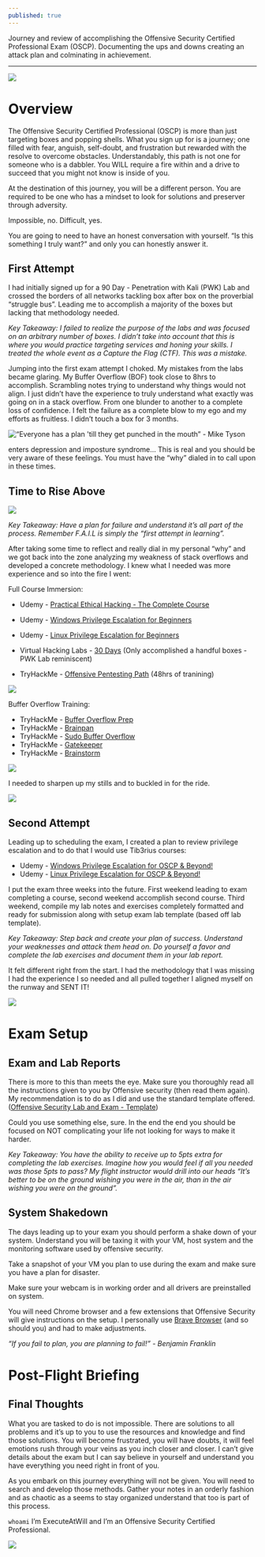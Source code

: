 ```yaml
---
published: true
---
```

Journey and review of accomplishing the Offensive Security Certified Professional Exam (OSCP). Documenting the ups and downs creating an attack plan and colminating in achievement.

----------

![](https://paper-attachments.dropbox.com/s_7075241856652EF31BB91F5A4E9433ABF28A4C020A8BFD9F936C74F79D6A3265_1601174324526_postoscplogo.jpg)

# Overview

The Offensive Security Certified Professional (OSCP) is more than just targeting boxes and popping shells. What you sign up for is a journey; one filled with fear, anguish, self-doubt, and frustration but rewarded with the resolve to overcome obstacles. Understandably, this path is not one for someone who is a dabbler. You WILL require a fire within and a drive to succeed that you might not know is inside of you. 

At the destination of this journey, you will be a different person. You are required to be one who has a mindset to look for solutions and preserver through adversity.

Impossible, no. 
Difficult, yes.

You are going to need to have an honest conversation with yourself. “Is this something I truly want?” and only you can honestly answer it.

## First Attempt
I had initially signed up for a 90 Day - Penetration with Kali (PWK) Lab and crossed the borders of all networks tackling box after box on the proverbial “struggle bus”. Leading me to accomplish a majority of the boxes but lacking that methodology needed.

*Key Takeaway: I failed to realize the purpose of the labs and was focused on an arbitrary number of boxes. I didn’t take into account that this is where you would practice targeting services and honing your skills. I treated the whole event as a Capture the Flag (CTF). This was a mistake.*

Jumping into the first exam attempt I choked. My mistakes from the labs became glaring. My Buffer Overflow (BOF) took close to 8hrs to accomplish. Scrambling notes trying to understand why things would not align. I just didn’t have the experience to truly understand what exactly was going on in a stack overflow. From one blunder to another to a complete loss of confidence. I felt the failure as a complete blow to my ego and my efforts as fruitless. I didn’t touch a box for 3 months.

![“Everyone has a plan 'till they get punched in the mouth” - Mike Tyson](https://paper-attachments.dropbox.com/s_7075241856652EF31BB91F5A4E9433ABF28A4C020A8BFD9F936C74F79D6A3265_1602957508233_image.png)

enters depression and imposture syndrome… This is real and you should be very aware of these feelings. You must have the “why” dialed in to call upon in these times.

## Time to Rise Above 

![](https://paper-attachments.dropbox.com/s_7075241856652EF31BB91F5A4E9433ABF28A4C020A8BFD9F936C74F79D6A3265_1601163642310_Full_F-22_Demo_Exclusive_Look_Inside_the_Raptor.gif)

*Key Takeaway: Have a plan for failure and understand it’s all part of the process. Remember F.A.I.L is simply the “first attempt in learning”.*

After taking some time to reflect and really dial in my personal “why” and we got back into the zone analyzing my weakness of stack overflows and developed a concrete methodology. I knew what I needed was more experience and so into the fire I went:

Full Course Immersion:
- Udemy - [Practical Ethical Hacking - The Complete Course](https://www.udemy.com/course/practical-ethical-hacking/)
- Udemy - [Windows Privilege Escalation for Beginners](https://www.udemy.com/course/windows-privilege-escalation-for-beginners/)
- Udemy - [Linux Privilege Escalation for Beginners](https://www.udemy.com/course/linux-privilege-escalation-for-beginners/)

- Virtual Hacking Labs - [30 Days](https://www.virtualhackinglabs.com/) (Only accomplished a handful boxes - PWK Lab reminiscent)
- TryHackMe - [Offensive Pentesting Path](https://tryhackme.com/path/outline/pentesting) (48hrs of tranining)

![](https://pbs.twimg.com/media/Eh05VAKXkAUeHIF?format=png&name=medium)

Buffer Overflow Training:
- TryHackMe - [Buffer Overflow Prep](https://tryhackme.com/room/bufferoverflowprep)
- TryHackMe - [Brainpan](https://tryhackme.com/room/brainpan)
- TryHackMe - [Sudo Buffer Overflow](https://tryhackme.com/room/sudovulnsbof)
- TryHackMe - [Gatekeeper](https://tryhackme.com/room/gatekeeper)
- TryHackMe - [Brainstorm](https://tryhackme.com/room/brainstorm)

![](https://paper-attachments.dropbox.com/s_7075241856652EF31BB91F5A4E9433ABF28A4C020A8BFD9F936C74F79D6A3265_1602959370568_image.png)

I needed to sharpen up my stills and to buckled in for the ride. 

![](https://paper-attachments.dropbox.com/s_7075241856652EF31BB91F5A4E9433ABF28A4C020A8BFD9F936C74F79D6A3265_1601163247500_VIOLENT_Super_Hornets_Carrier_Catapult_Takeoffs__Flight_Deck_Ops_USS_Theodore_Roosevelt.gif)

## Second Attempt

Leading up to scheduling the exam, I created a plan to review privilege escalation and to do that I would use Tib3rius courses:

- Udemy - [Windows Privilege Escalation for OSCP & Beyond!](https://www.udemy.com/course/windows-privilege-escalation/)
- Udemy - [Linux Privilege Escalation for OSCP & Beyond!](https://www.udemy.com/course/linux-privilege-escalation/)

I put the exam three weeks into the future. First weekend leading to exam completing a course, second weekend accomplish second course. Third weekend, compile my lab notes and exercises completely formatted and ready for submission along with setup exam lab template (based off lab template).

*Key Takeaway: Step back and create your plan of success. Understand your weaknesses and attack them head on. Do yourself a favor and complete the lab exercises and document them in your lab report.*

It felt different right from the start. I had the methodology that I was missing I had the experience I so needed and all pulled together I aligned myself on the runway and SENT IT!

![](https://paper-attachments.dropbox.com/s_7075241856652EF31BB91F5A4E9433ABF28A4C020A8BFD9F936C74F79D6A3265_1601163333767_VIOLENT_Super_Hornets_Carrier_Catapult_Takeoffs__Flight_Deck_Ops_USS_Theodore_Roosevelt+1.gif)

# Exam Setup

## Exam and Lab Reports
There is more to this than meets the eye. Make sure you thoroughly read all the instructions given to you by Offensive security (then read them again). My recommendation is to do as I did and use the standard template offered. ([Offensive Security Lab and Exam - Template](https://www.offensive-security.com/pwk-online/PWK-Example-Report-v1.pdf))

Could you use something else, sure. In the end the end you should be focused on NOT complicating your life not looking for ways to make it harder. 

*Key Takeaway: You have the ability to receive up to 5pts extra for completing the lab exercises. Imagine how you would feel if all you needed was those 5pts to pass? My flight instructor would drill into our heads “It’s better to be on the ground wishing you were in the air, than in the air wishing you were on the ground”.*

## System Shakedown

The days leading up to your exam you should perform a shake down of your system. Understand you will be taxing it with your VM, host system and the monitoring software used by offensive security. 

Take a snapshot of your VM you plan to use during the exam and make sure you have a plan for disaster.

Make sure your webcam is in working order and all drivers are preinstalled on system.

You will need Chrome browser and a few extensions that Offensive Security will give instructions on the setup. I personally use [Brave Browser](https://brave.com/) (and so should you) and had to make adjustments.

*“If you fail to plan, you are planning to fail!” - Benjamin Franklin*

# Post-Flight Briefing

## Final Thoughts

What you are tasked to do is not impossible. There are solutions to all problems and it’s up to you to use the resources and knowledge and find those solutions. You will become frustrated, you will have doubts, it will feel emotions rush through your veins as you inch closer and closer. I can’t give details about the exam but I can say believe in yourself and understand you have everything you need right in front of you.

As you embark on this journey everything will not be given. You will need to search and develop those methods. Gather your notes in an orderly fashion and as chaotic as a seems to stay organized understand that too is part of this process. 

`whoami` I’m ExecuteAtWill and I’m an Offensive Security Certified Professional. 

![](https://paper-attachments.dropbox.com/s_7075241856652EF31BB91F5A4E9433ABF28A4C020A8BFD9F936C74F79D6A3265_1601162473303_F_35_Pilot_Salute.gif)
